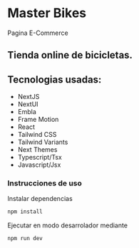 # Master Bikes
Pagina E-Commerce

## Tienda online de bicicletas.

## Tecnologias usadas:
- NextJS
- NextUI
- Embla
- Frame Motion
- React
- Tailwind CSS
- Tailwind Variants
- Next Themes
- Typescript/Tsx
- Javascript/Jsx

### Instrucciones de uso

Instalar dependencias

```bash
npm install
```

Ejecutar en modo desarrolador mediante

```bash
npm run dev
```